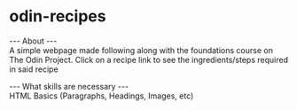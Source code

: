 # odin-recipes

--- About ---\
A simple webpage made following along with the foundations course on The Odin Project. Click on a recipe link to see the ingredients/steps required in said recipe

--- What skills are necessary ---\
HTML Basics (Paragraphs, Headings, Images, etc)

